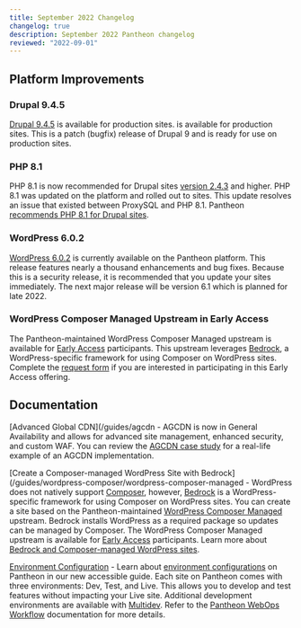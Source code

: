 ```yaml
---
title: September 2022 Changelog
changelog: true
description: September 2022 Pantheon changelog
reviewed: "2022-09-01"
---
```


## Platform Improvements

### Drupal 9.4.5

[Drupal 9.4.5](https://www.drupal.org/project/drupal/releases/9.4.5) is available for production sites. is available for production sites. This is a patch (bugfix) release of Drupal 9 and is ready for use on production sites.

### PHP 8.1

PHP 8.1 is now recommended for Drupal sites [version 2.4.3](https://proxysql.com/blog/releasing-proxysql-v2-4-3/) and higher. PHP 8.1 was updated on the platform and rolled out to sites.  This update resolves an issue that existed between ProxySQL and PHP 8.1.  Pantheon [recommends PHP 8.1 for Drupal sites](https://pantheon.io/docs/php-versions).

### WordPress 6.0.2

[WordPress 6.0.2](https://wordpress.org/news/2022/08/wordpress-6-0-2-security-and-maintenance-release/) is currently available on the Pantheon platform. This release features nearly a thousand enhancements and bug fixes. Because this is a security release, it is recommended that you update your sites immediately. The next major release will be version 6.1 which is planned for late 2022.


### WordPress Composer Managed Upstream in Early Access

The Pantheon-maintained WordPress Composer Managed upstream is available for [Early Access](https://pantheon.io/docs/oss-support-levels#early-access) participants. This upstream leverages [Bedrock](https://roots.io/bedrock/), a WordPress-specific framework for using Composer on WordPress sites. Complete the [request form](https://docs.google.com/forms/d/e/1FAIpQLSe5WvxnzA7_U7B4clhhIYsPxI7DXkmQC-Y8J6pXmrbHYPzviw/viewform) if you are interested in participating in this Early Access offering.


## Documentation

[Advanced Global CDN](/guides/agcdn - AGCDN is now in General Availability and allows for advanced site management, enhanced security, and custom WAF. You can review the [AGCDN case study](https://pantheon.io/blog/fight-cyberattacks-advanced-global-cdn) for a real-life example of an AGCDN implementation.

[Create a Composer-managed WordPress Site with Bedrock](/guides/wordpress-composer/wordpress-composer-managed - WordPress does not natively support [Composer](https://getcomposer.org/), however, [Bedrock](https://roots.io/bedrock/) is a WordPress-specific framework for using Composer on WordPress sites. You can create a site based on the Pantheon-maintained [WordPress Composer Managed](https://github.com/pantheon-upstreams/wordpress-composer-managed) upstream. Bedrock installs WordPress as a required package so updates can be managed by Composer. The WordPress Composer Managed upstream is available for [Early Access](https://pantheon.io/docs/oss-support-levels#early-access) participants. Learn more about [Bedrock and Composer-managed WordPress sites](https://pantheon.io/docs/guides/wordpress-composer/wordpress-composer-managed#more-resources).

[Environment Configuration](/guides/environment-configuration) - Learn about [environment configurations](/guides/environment-configuration#code-and-configuration-in-separate-environments) on Pantheon in our new accessible guide. Each site on Pantheon comes with three environments: Dev, Test, and Live. This allows you to develop and test features without impacting your Live site. Additional development environments are available with [Multidev](/guides/multidev). Refer to the [Pantheon WebOps Workflow](/pantheon-workflow) documentation for more details.

